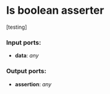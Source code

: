 # Is boolean asserter

[testing]

### Input ports:

* __data__: _any_



### Output ports:

* __assertion__: _any_



